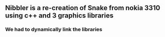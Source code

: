 <h2>Nibbler is a re-creation of Snake from nokia 3310 using c++ and 3 graphics libraries</h2> 
<h3>We had to dynamically link the libraries</h3>
